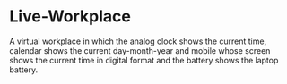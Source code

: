 # Live-Workplace
A virtual workplace in which the analog clock shows the current time, calendar shows the current day-month-year and mobile whose screen shows the current time in digital format and the battery shows the laptop battery.
